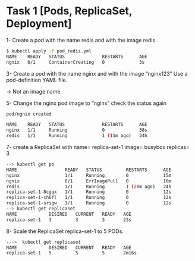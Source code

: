 # Task 1 [Pods, ReplicaSet, Deployment]
1- Create a pod with the name redis and with the image redis.
```bash
$ kubectl apply -f pod_redis.yml
NAME    READY   STATUS              RESTARTS      AGE
ngnix   0/1     ContainerCreating   0             3s
```

3- Create a pod with the name nginx and with the image “nginx123”
Use a pod-definition YAML file.

-> Not an image name

5- Change the nginx pod image to “nginx” check the status again
```bash
pod/ngnix created

NAME    READY   STATUS              RESTARTS      AGE
nginx   1/1     Running             0             38s
redis   1/1     Running             1 (11m ago)   24h
```

7- create a ReplicaSet with
name= replica-set-1
image= busybox
replicas= 3
```bash
--> kubectl get po
NAME                  READY   STATUS         RESTARTS      AGE
nginx                 1/1     Running        0             15m
ngnix                 0/1     ErrImagePull   0             16m
redis                 1/1     Running        1 (28m ago)   24h
replica-set-1-8cgqx   1/1     Running        0             12s
replica-set-1-ch6fl   1/1     Running        0             12s
replica-set-1-srsgw   1/1     Running        0             12s
--> kubectl get replicaset
NAME            DESIRED   CURRENT   READY   AGE
replica-set-1   3         3         3       23s
```


8- Scale the ReplicaSet replica-set-1 to 5 PODs.
```bash
--->  kubectl get replicaset
NAME            DESIRED   CURRENT   READY   AGE
replica-set-1   5         5         5       2m16s
```


